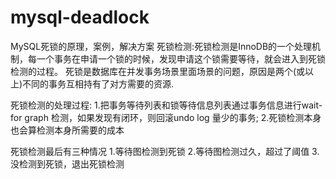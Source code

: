 # mysql-deadlock
MySQL死锁的原理，案例，解决方案
死锁检测:死锁检测是InnoDB的一个处理机制，每一个事务在申请一个锁的时候，发现申请这个锁需要等待，就会进入到死锁检测的过程。
死锁是数据库在并发事务场景里面场景的问题，原因是两个(或以上)不同的事务互相持有了对方需要的资源.

死锁检测的处理过程:
1.把事务等待列表和锁等待信息列表通过事务信息进行wait-for graph 检测，如果发现有闭环，则回滚undo log 量少的事务;
2.死锁检测本身也会算检测本身所需要的成本

死锁检测最后有三种情况
1.等待图检测到死锁
2.等待图检测过久，超过了阈值
3.没检测到死锁，退出死锁检测
